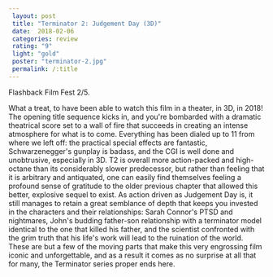 ```yaml
---
 layout: post
 title: "Terminator 2: Judgement Day (3D)"
 date:  2018-02-06
 categories: review 
 rating: "9"
 light: "gold"
 poster: "terminator-2.jpg"
 permalink: /:title
---
```


Flashback Film Fest 2/5.

What a treat, to have been able to watch this film in a theater, in 3D, in 2018! The opening title sequence kicks in, and you're bombarded with a dramatic theatrical score set to a wall of fire that succeeds in creating an intense atmosphere for what is to come. Everything has been dialed up to 11 from where we left off: the practical special effects are fantastic, Schwarzenegger's gunplay is badass, and the CGI is well done and unobtrusive, especially in 3D. T2 is overall more action-packed and high-octane than its considerably slower predecessor, but rather than feeling that it is arbitrary and antiquated, one can easily find themselves feeling a profound sense of gratitude to the older previous chapter that allowed this better, explosive sequel to exist. As action driven as Judgement Day is, it still manages to retain a great semblance of depth that keeps you invested in the characters and their relationships: Sarah Connor's PTSD and nightmares, John's budding father-son relationship with a terminator model identical to the one that killed his father, and the scientist confronted with the grim truth that his life's work will lead to the ruination of the world. These are but a few of the moving parts that make this very engrossing film iconic and unforgettable, and as a result it comes as no surprise at all that for many, the Terminator series proper ends here.